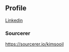 ## Profile
[Linkedin](https://www.linkedin.com/in/kimsooil/)

### Sourcerer
https://sourcerer.io/kimsooil
